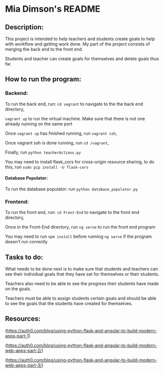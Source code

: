 # Mia Dimson's README

## Description:

This project is intended to help teachers and students create goals to help with workflow and getting work done. My part of the project consists of merging the back end to the front end.

Students and teacher can create goals for themselves and delete goals thus far.

## How to run the program:

### Backend:

To run the back end, run:
`cd vagrant` to navigate to the the back end directory,

`vagrant up` to run the virtual machine. Make sure that there is not one already running on the same port

Once `vagrant up` has finished running, run `vagrant ssh`,

Once vagrant ssh is done running, run `cd /vagrant`,

Finally, run `python teacherActions.py`

You may need to install flask_cors for cross-origin resource sharing, to do this, run `sudo pip install -U flask-cors`

#### Database Populator:

To run the database populator: run `python database_populator.py` 


### Frontend:

To run the front end, run:
`cd Front-End` to navigate to the front end directory,

Once in the Front-End directory, run `ng serve` to run the front end program

You may need to run `npm install` before running `ng serve` if the program doesn't run correctly

## Tasks to do:

What needs to be done next is to make sure that students and teachers can see their individual goals that they have set for themselves or their students.

Teachers also need to be able to see the progress their students have made on the goals.

Teachers must be able to assign students certain goals and should be able to see the goals that the students have created for themselves.


## Resources:

(https://auth0.com/blog/using-python-flask-and-angular-to-build-modern-apps-part-1)

(https://auth0.com/blog/using-python-flask-and-angular-to-build-modern-web-apps-part-2/)

(https://auth0.com/blog/using-python-flask-and-angular-to-build-modern-web-apps-part-3/)
